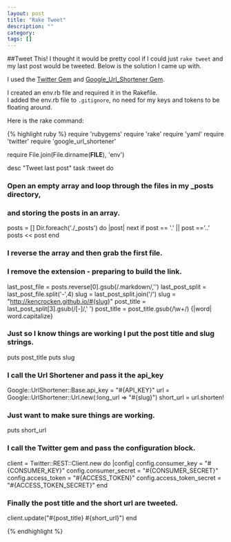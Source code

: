 ```yaml
---
layout: post
title: "Rake Tweet"
description: ""
category: 
tags: []
---
```


##Tweet This!
I thought it would be pretty cool if I could just ```rake tweet``` and my last post would be tweeted.  Below is the solution I came up with.

I used the [Twitter Gem](https://github.com/sferik/twitter) and [Google_Url_Shortener Gem](https://github.com/joshnesbitt/google_url_shortener).

I created an env.rb file and required it in the Rakefile.  
I added the env.rb file to ```.gitignore```, no need for my keys and tokens to be floating around.

Here is the rake command:

{% highlight ruby %}
require 'rubygems'
require 'rake'
require 'yaml'
require 'twitter'
require 'google_url_shortener'

require File.join(File.dirname(__FILE__), 'env')

desc "Tweet last post"
task :tweet do

  ### Open an empty array and loop through the files in my _posts directory, 
  ### and storing the posts in an array.
  posts = []
  Dir.foreach('./_posts') do |post|
    next if post == '.' || post =='..'
    posts << post
  end

  ### I reverse the array and then grab the first file.
  ### I remove the extension - preparing to build the link.
  last_post_file = posts.reverse[0].gsub(/.markdown/,'')
  last_post_split = last_post_file.split('-',4)
  slug = last_post_split.join('/')
  slug = "http://kencrocken.github.io/#{slug}"
  post_title = last_post_split[3].gsub(/[-]/,' ')
  post_title = post_title.gsub(/\w+/) {|word| word.capitalize}

  ### Just so I know things are working I put the post title and slug strings.
  puts post_title
  puts slug

  ### I call the Url Shortener and pass it the api_key
  Google::UrlShortener::Base.api_key = "#{API_KEY}"
  url = Google::UrlShortener::Url.new(:long_url => "#{slug}")
  short_url = url.shorten!

  ### Just want to make sure things are working.
  puts short_url

  ### I call the Twitter gem and pass the configuration block.
  client = Twitter::REST::Client.new do |config|
    config.consumer_key        = "#{CONSUMER_KEY}"
    config.consumer_secret     = "#{CONSUMER_SECRET}"
    config.access_token        = "#{ACCESS_TOKEN}"
    config.access_token_secret = "#{ACCESS_TOKEN_SECRET}"
  end

  ### Finally the post title and the short url are tweeted.
  client.update("#{post_title} #{short_url}")
end

{% endhighlight %}